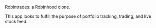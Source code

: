 Robintrades: a Robinhood clone.

This app looks to fulfill the purpose of portfolio tracking, trading, and live stock feed.
